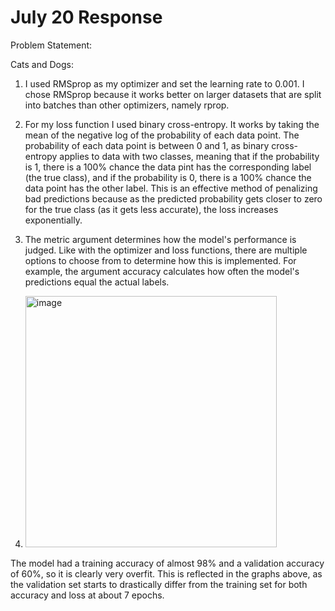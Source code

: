 # July 20 Response

Problem Statement:

Cats and Dogs:

1. I used RMSprop as my optimizer and set the learning rate to 0.001. I chose RMSprop because it works better on larger datasets that are split into batches than other optimizers, namely rprop.

2. For my loss function I used binary cross-entropy. It works by taking the mean of the negative log of the probability of each data point. The probability of each data point is between 0 and 1, as binary cross-entropy applies to data with two classes, meaning that if the probability is 1, there is a 100% chance the data pint has the corresponding label (the true class), and if the probability is 0, there is a 100% chance the data point has the other label. This is an effective method of penalizing bad predictions because as the predicted probability gets closer to zero for the true class (as it gets less accurate), the loss increases exponentially. 

3. The metric argument determines how the model's performance is judged. Like with the optimizer and loss functions, there are multiple options to choose from to determine how this is implemented. For example, the argument accuracy calculates how often the model's predictions equal the actual labels.

4. <img width="402" alt="image" src="https://user-images.githubusercontent.com/67920492/88466077-c85a5180-ce96-11ea-8b0b-7f55082658fb.png">

The model had a training accuracy of almost 98% and a validation accuracy of 60%, so it is clearly very overfit. This is reflected in the graphs above, as the validation set starts to drastically differ from the training set for both accuracy and loss at about 7 epochs.
